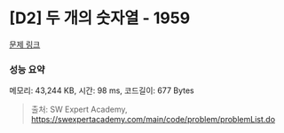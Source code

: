 # [D2] 두 개의 숫자열 - 1959 

[문제 링크](https://swexpertacademy.com/main/code/problem/problemDetail.do?contestProbId=AV5PpoFaAS4DFAUq) 

### 성능 요약

메모리: 43,244 KB, 시간: 98 ms, 코드길이: 677 Bytes



> 출처: SW Expert Academy, https://swexpertacademy.com/main/code/problem/problemList.do
